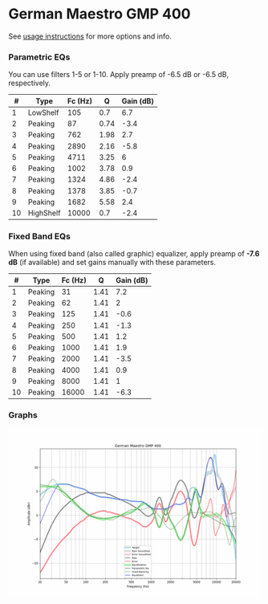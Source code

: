 # German Maestro GMP 400
See [usage instructions](https://github.com/jaakkopasanen/AutoEq#usage) for more options and info.

### Parametric EQs
You can use filters 1-5 or 1-10. Apply preamp of -6.5 dB or -6.5 dB, respectively.

|   # | Type      |   Fc (Hz) |    Q |   Gain (dB) |
|-----|-----------|-----------|------|-------------|
|   1 | LowShelf  |       105 | 0.7  |         6.7 |
|   2 | Peaking   |        87 | 0.74 |        -3.4 |
|   3 | Peaking   |       762 | 1.98 |         2.7 |
|   4 | Peaking   |      2890 | 2.16 |        -5.8 |
|   5 | Peaking   |      4711 | 3.25 |         6   |
|   6 | Peaking   |      1002 | 3.78 |         0.9 |
|   7 | Peaking   |      1324 | 4.86 |        -2.4 |
|   8 | Peaking   |      1378 | 3.85 |        -0.7 |
|   9 | Peaking   |      1682 | 5.58 |         2.4 |
|  10 | HighShelf |     10000 | 0.7  |        -2.4 |

### Fixed Band EQs
When using fixed band (also called graphic) equalizer, apply preamp of **-7.6 dB** (if available) and set gains manually with these parameters.

|   # | Type    |   Fc (Hz) |    Q |   Gain (dB) |
|-----|---------|-----------|------|-------------|
|   1 | Peaking |        31 | 1.41 |         7.2 |
|   2 | Peaking |        62 | 1.41 |         2   |
|   3 | Peaking |       125 | 1.41 |        -0.6 |
|   4 | Peaking |       250 | 1.41 |        -1.3 |
|   5 | Peaking |       500 | 1.41 |         1.2 |
|   6 | Peaking |      1000 | 1.41 |         1.9 |
|   7 | Peaking |      2000 | 1.41 |        -3.5 |
|   8 | Peaking |      4000 | 1.41 |         0.9 |
|   9 | Peaking |      8000 | 1.41 |         1   |
|  10 | Peaking |     16000 | 1.41 |        -6.3 |

### Graphs
![](./German%20Maestro%20GMP%20400.png)
